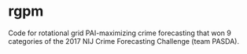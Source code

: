 # rgpm

Code for rotational grid PAI-maximizing crime forecasting that won 9 categories of the 2017 NIJ Crime Forecasting Challenge (team PASDA).


